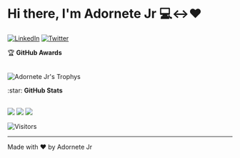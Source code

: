 # Hi there, I'm Adornete Jr :computer:<->:heart:

<!--
I'm building a [transparent IT agency](https://cidcomp.com.br) and the project [Jornada Sênior](https://jornadasenior.com.br) to help young developers.
-->


[![LinkedIn](https://img.shields.io/badge/linkedin-%230077B5.svg?&style=for-the-badge&logo=linkedin&logoColor=white)](https://linkedin.com/in/adornetejr)
[![Twitter](https://img.shields.io/badge/twitter-%231DA1F2.svg?&style=for-the-badge&logo=twitter&logoColor=white)](https://twitter.com/adornetejr) 
<!--
[![Facebook](https://img.shields.io/badge/facebook-%231877F2.svg?&style=for-the-badge&logo=facebook&logoColor=white)](https://facebook.com/adornetejr) 
-->

<!--
- :muscle: Currently running IT agency - https://cidcomp.com.br.
- :gift_heart: Co-author of multiple open source projects.
- :moneybag: Looking for new clients, [contact me](mailto:adorentejr@gmail.com) please or hire via [Upwork](https://upwork.com/fl/adornetejr).
-->

<summary>&#127942 <b>GitHub Awards</b></summary><br/>

![Adornete Jr's Trophys](https://github-profile-trophy.vercel.app/?username=adornetejr)

<summary>:star: <b>GitHub Stats</b></summary><br/>

![](https://github-readme-stats.vercel.app/api?username=adornetejr&show_icons=true&title_color=fff&icon_color=79ff97&text_color=9f9f9f&bg_color=151515)
![](https://github-readme-streak-stats.herokuapp.com/?user=Marcone-Sudo&theme=radical&hide_border=false)
![](https://github-readme-stats.vercel.app/api/top-langs/?username=adornetejr&layout=compact&show_icons=true&title_color=fff&icon_color=79ff97&text_color=9f9f9f&bg_color=151515)


![Visitors](https://visitor-badge.laobi.icu/badge?page_id=adornetejr)

---
Made with ❤️ by Adornete Jr


<!--
**adornetejr/adornetejr** is a ✨ _special_ ✨ repository because its `README.md` (this file) appears on your GitHub profile.

Here are some ideas to get you started:

- 🔭 I’m currently working on ...
- 🌱 I’m currently learning ...
- 👯 I’m looking to collaborate on ...
- 🤔 I’m looking for help with ...
- 💬 Ask me about ...
- 📫 How to reach me: ...
- 😄 Pronouns: ...
- ⚡ Fun fact: ...
-->
